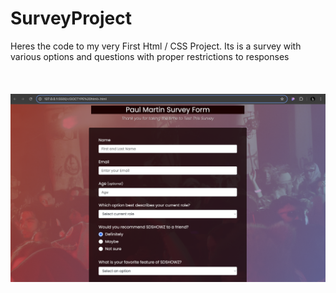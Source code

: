 # SurveyProject
Heres the code to my very First Html / CSS Project.
Its is a survey with various options and questions with proper restrictions to responses
<br><br><br><br>
<img src="SurveyPage.png"></img>
